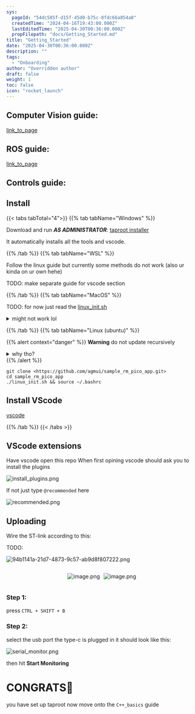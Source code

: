 ```yaml
---
sys:
  pageId: "54dc585f-d15f-45d0-b75c-8fdc66a854a8"
  createdTime: "2024-04-16T19:43:00.000Z"
  lastEditedTime: "2025-04-30T00:36:00.000Z"
  propFilepath: "docs/Getting_Started.md"
title: "Getting_Started"
date: "2025-04-30T00:36:00.000Z"
description: ""
tags:
  - "Onboarding"
author: "Overridden author"
draft: false
weight: 1
toc: false
icon: "rocket_launch"
---
```


## Computer Vision guide:

[link_to_page](86d45bc0-388b-4d26-8848-44f255f73d0e)

## ROS guide:

[link_to_page](3c76c1de-ec8f-46d6-8b0a-294005edc2d5)

## Controls guide:

## Install

{{< tabs tabTotal="4">}}
{{% tab tabName="Windows" %}}

Download and run _**AS ADMINISTRATOR**_: [taproot installer](https://github.com/Thornbots/TeachingFreshies/releases/tag/1.0)

It automatically installs all the tools and vscode.

{{% /tab %}}
{{% tab tabName="WSL" %}}

Follow the linux guide but currently some methods do not work (also ur kinda on ur own hehe)

TODO: make separate guide for vscode section

{{% /tab %}}
{{% tab tabName="MacOS" %}}

TODO: for now just read the [linux_init.sh](https://github.com/agmui/sample_rm_pico_app/blob/main/linux_init.sh)

<details>
<summary>might not work lol</summary>

`brew install libusb pkg-config`

Next install: [vscode](https://code.visualstudio.com/Download)

</details>

{{% /tab %}}
{{% tab tabName="Linux (ubuntu)" %}}

{{% alert context="danger" %}}
**Warning** do not update recursively
<details>
<summary>why tho?</summary>
There are some submodules that may go on for a while (like tinyusb) and I highly
recommend you don't need to get them.
If you want to see what submodules I update just look in `linux_init.sh`
</details>
{{% /alert %}}

```shell
git clone <https://github.com/agmui/sample_rm_pico_app.git>
cd sample_rm_pico_app
./linux_init.sh && source ~/.bashrc
```

## Install VScode

[vscode](https://code.visualstudio.com/Download)

{{% /tab %}}
{{< /tabs >}}

## VScode extensions

Have vscode open this repo
When first opining vscode should ask you to install the plugins

![install_plugins.png](https://prod-files-secure.s3.us-west-2.amazonaws.com/d518164a-d88e-44d1-a4ee-3adb3bd8bce0/89bd30f0-1825-4e77-867b-0a41ce370880/install_plugins.png?X-Amz-Algorithm=AWS4-HMAC-SHA256&X-Amz-Content-Sha256=UNSIGNED-PAYLOAD&X-Amz-Credential=ASIAZI2LB466QKV2HJAT%2F20250524%2Fus-west-2%2Fs3%2Faws4_request&X-Amz-Date=20250524T220707Z&X-Amz-Expires=3600&X-Amz-Security-Token=IQoJb3JpZ2luX2VjEFUaCXVzLXdlc3QtMiJHMEUCIQDB8HQyMEgDOFLAtVe4f5UUOoOWC9KwcqUs%2Fy7OnAHqvQIgccIA6XiGs2fKqdkSo%2F4Biw8c8qP3N8rupP5P5iEIehsq%2FwMIHhAAGgw2Mzc0MjMxODM4MDUiDFDxZryTTRDotnIkfCrcA%2FCocMYPMdUR34aZmisKOgv8vwgmrcLUatTC7ek3y6HMViHty%2FlyDdvBGF7GekulufIi%2B3YGBYFrCZZsZ03N0IyG5mNDJoikFL5KTduY92QtIuJPwM7o%2FWPAIjGaqMVLlw4MmUkOIbiOyWrTkl58Y3kF2B1A%2F9XA%2BmLuJVzljdq0vyjFCKN12Jv4Me5SOSIleDKZFvtjqQWgVWtsTDXzt2oMcVK%2FYLdtK8eBhhTcz%2ByxLOqlcEEOYp%2BdvobxUtvKGX2OXbGQXQFmnwsZcqIEYDSmg1m9EQHo3%2FIyi4jF6pBeHVZ5RLHYu89i0UajhwnEVCq6rSNGyFjFAIjpU3B0xzVc5bl17zUamoGgOZPELcCTXvQzOhZMGyGkw96yaZrE2w3FaDUs251rGK8F13f%2BNwFP9AOP0aVpGeQeGN%2FXgX%2BTYu0z%2BHxWVwfHqhmOCiH86L9gmu4Mt5YGogdo1V40qBRttAqVJDX%2FFRJpXL4NiQBRzu4dbksJA2Hfz4Gfe9KhJiNsIbyYcq6ZRKxi0T2avjjjrcRYPnQx%2F1zqVQ7gWnCxJThQ8F7FKKyevpmSRkyhoMsr2tZv%2Bz%2FHmrQd7QdbJsTSGuybpL9j%2FHnpxHyEU7fwz7UBLYGid1vV2O3WMOfhyMEGOqUBjEmythZy6190VYyYd%2BDikDjZns8JoOY7SOY9b97EbRYo0%2Bfq7CCZFmgofdOwoR2D%2BGDx66t9L6z5zNWqb9et76NMSiEgkpWWK7DGJ0Xj8D%2FBTJltja20fqgRjGD77Tj87PPC6%2F7IDis2H0L0akaatnlzxyskdowH07k7MsieyCBauagg2UNmqMrRTxP5qFQBS50IXROQWVKmOAQdtiUvnbrB95zY&X-Amz-Signature=67e280588a343fd793a199bc73be600337c60247929afdb37a78af694a29feb7&X-Amz-SignedHeaders=host&x-id=GetObject)

If not just type `@recommended` here  

![recommended.png](https://prod-files-secure.s3.us-west-2.amazonaws.com/d518164a-d88e-44d1-a4ee-3adb3bd8bce0/61e661e9-5d85-4dfc-be0d-8d2097a5e793/recommended.png?X-Amz-Algorithm=AWS4-HMAC-SHA256&X-Amz-Content-Sha256=UNSIGNED-PAYLOAD&X-Amz-Credential=ASIAZI2LB466QKV2HJAT%2F20250524%2Fus-west-2%2Fs3%2Faws4_request&X-Amz-Date=20250524T220707Z&X-Amz-Expires=3600&X-Amz-Security-Token=IQoJb3JpZ2luX2VjEFUaCXVzLXdlc3QtMiJHMEUCIQDB8HQyMEgDOFLAtVe4f5UUOoOWC9KwcqUs%2Fy7OnAHqvQIgccIA6XiGs2fKqdkSo%2F4Biw8c8qP3N8rupP5P5iEIehsq%2FwMIHhAAGgw2Mzc0MjMxODM4MDUiDFDxZryTTRDotnIkfCrcA%2FCocMYPMdUR34aZmisKOgv8vwgmrcLUatTC7ek3y6HMViHty%2FlyDdvBGF7GekulufIi%2B3YGBYFrCZZsZ03N0IyG5mNDJoikFL5KTduY92QtIuJPwM7o%2FWPAIjGaqMVLlw4MmUkOIbiOyWrTkl58Y3kF2B1A%2F9XA%2BmLuJVzljdq0vyjFCKN12Jv4Me5SOSIleDKZFvtjqQWgVWtsTDXzt2oMcVK%2FYLdtK8eBhhTcz%2ByxLOqlcEEOYp%2BdvobxUtvKGX2OXbGQXQFmnwsZcqIEYDSmg1m9EQHo3%2FIyi4jF6pBeHVZ5RLHYu89i0UajhwnEVCq6rSNGyFjFAIjpU3B0xzVc5bl17zUamoGgOZPELcCTXvQzOhZMGyGkw96yaZrE2w3FaDUs251rGK8F13f%2BNwFP9AOP0aVpGeQeGN%2FXgX%2BTYu0z%2BHxWVwfHqhmOCiH86L9gmu4Mt5YGogdo1V40qBRttAqVJDX%2FFRJpXL4NiQBRzu4dbksJA2Hfz4Gfe9KhJiNsIbyYcq6ZRKxi0T2avjjjrcRYPnQx%2F1zqVQ7gWnCxJThQ8F7FKKyevpmSRkyhoMsr2tZv%2Bz%2FHmrQd7QdbJsTSGuybpL9j%2FHnpxHyEU7fwz7UBLYGid1vV2O3WMOfhyMEGOqUBjEmythZy6190VYyYd%2BDikDjZns8JoOY7SOY9b97EbRYo0%2Bfq7CCZFmgofdOwoR2D%2BGDx66t9L6z5zNWqb9et76NMSiEgkpWWK7DGJ0Xj8D%2FBTJltja20fqgRjGD77Tj87PPC6%2F7IDis2H0L0akaatnlzxyskdowH07k7MsieyCBauagg2UNmqMrRTxP5qFQBS50IXROQWVKmOAQdtiUvnbrB95zY&X-Amz-Signature=4e66d76dfbaae8859e9d2f7f8636b019d100d926bfe9255646185942d577fa3e&X-Amz-SignedHeaders=host&x-id=GetObject)

## Uploading

Wire the ST-link according to this:

TODO:

![94b1141a-21d7-4873-9c57-ab9d8f807222.png](https://prod-files-secure.s3.us-west-2.amazonaws.com/d518164a-d88e-44d1-a4ee-3adb3bd8bce0/e5fad17d-ab82-4300-9f4c-505ab4b1202c/94b1141a-21d7-4873-9c57-ab9d8f807222.png?X-Amz-Algorithm=AWS4-HMAC-SHA256&X-Amz-Content-Sha256=UNSIGNED-PAYLOAD&X-Amz-Credential=ASIAZI2LB466QKV2HJAT%2F20250524%2Fus-west-2%2Fs3%2Faws4_request&X-Amz-Date=20250524T220707Z&X-Amz-Expires=3600&X-Amz-Security-Token=IQoJb3JpZ2luX2VjEFUaCXVzLXdlc3QtMiJHMEUCIQDB8HQyMEgDOFLAtVe4f5UUOoOWC9KwcqUs%2Fy7OnAHqvQIgccIA6XiGs2fKqdkSo%2F4Biw8c8qP3N8rupP5P5iEIehsq%2FwMIHhAAGgw2Mzc0MjMxODM4MDUiDFDxZryTTRDotnIkfCrcA%2FCocMYPMdUR34aZmisKOgv8vwgmrcLUatTC7ek3y6HMViHty%2FlyDdvBGF7GekulufIi%2B3YGBYFrCZZsZ03N0IyG5mNDJoikFL5KTduY92QtIuJPwM7o%2FWPAIjGaqMVLlw4MmUkOIbiOyWrTkl58Y3kF2B1A%2F9XA%2BmLuJVzljdq0vyjFCKN12Jv4Me5SOSIleDKZFvtjqQWgVWtsTDXzt2oMcVK%2FYLdtK8eBhhTcz%2ByxLOqlcEEOYp%2BdvobxUtvKGX2OXbGQXQFmnwsZcqIEYDSmg1m9EQHo3%2FIyi4jF6pBeHVZ5RLHYu89i0UajhwnEVCq6rSNGyFjFAIjpU3B0xzVc5bl17zUamoGgOZPELcCTXvQzOhZMGyGkw96yaZrE2w3FaDUs251rGK8F13f%2BNwFP9AOP0aVpGeQeGN%2FXgX%2BTYu0z%2BHxWVwfHqhmOCiH86L9gmu4Mt5YGogdo1V40qBRttAqVJDX%2FFRJpXL4NiQBRzu4dbksJA2Hfz4Gfe9KhJiNsIbyYcq6ZRKxi0T2avjjjrcRYPnQx%2F1zqVQ7gWnCxJThQ8F7FKKyevpmSRkyhoMsr2tZv%2Bz%2FHmrQd7QdbJsTSGuybpL9j%2FHnpxHyEU7fwz7UBLYGid1vV2O3WMOfhyMEGOqUBjEmythZy6190VYyYd%2BDikDjZns8JoOY7SOY9b97EbRYo0%2Bfq7CCZFmgofdOwoR2D%2BGDx66t9L6z5zNWqb9et76NMSiEgkpWWK7DGJ0Xj8D%2FBTJltja20fqgRjGD77Tj87PPC6%2F7IDis2H0L0akaatnlzxyskdowH07k7MsieyCBauagg2UNmqMrRTxP5qFQBS50IXROQWVKmOAQdtiUvnbrB95zY&X-Amz-Signature=1deaf50d1ace0645b0d6bb8616c5295379ebc880db343fc4add9bedad79a7e5a&X-Amz-SignedHeaders=host&x-id=GetObject)

<div style="display: flex;flex-direction: row; column-gap:10px; max-width: 630px;justify-content: center;">
<div>

![image.png](https://prod-files-secure.s3.us-west-2.amazonaws.com/d518164a-d88e-44d1-a4ee-3adb3bd8bce0/210ecb78-1116-4d7b-b9b7-2292f66fa2c2/image.png?X-Amz-Algorithm=AWS4-HMAC-SHA256&X-Amz-Content-Sha256=UNSIGNED-PAYLOAD&X-Amz-Credential=ASIAZI2LB466VR4M7ZWO%2F20250524%2Fus-west-2%2Fs3%2Faws4_request&X-Amz-Date=20250524T220708Z&X-Amz-Expires=3600&X-Amz-Security-Token=IQoJb3JpZ2luX2VjEFIaCXVzLXdlc3QtMiJIMEYCIQC1i%2BoepNJ3UX5F6WfjbhJ5KYYewZpF2%2BRRhP7a32f8owIhAPns9Lv5lUECXYTk5KaYnQmqAa0LyfyU6iHUR%2BzX50CVKv8DCBsQABoMNjM3NDIzMTgzODA1IgwKbLCXzqscFBrZgrkq3APkOeFRfufg3rdPmOA%2FEY45QBp1RF9Ino14ncb5jnqEP8m0oO%2BH2zJ4dCR6ZcWOGq3wsCV4vqW06uOTE7WciS8ike24SZONrVVcl%2BxbT9wbig3k5jhLQ6QoTI%2FxZnLY6vxoIXXh6mmcffnTP8KMHx8cPDhpDXp%2BY%2BkBDmDjm3HoXz0vDt4Ws4mQ1usgHq2cOlfzG8T1OAw9bNLOSz%2FFHlOqoct6%2FvR91xldrGI4xonv5SsW5%2BRohuFKZNuEbZhMIUmmARFFY0C%2Bg0uFvlcdn76zB0lAYkJunFde%2F7w85thKZGmV2tgBjPtjraQ4%2B7wITajh3AIny5QSQdBpa9qL5bacNPV19hjI9OVZVsv%2B1p7c0yCWytFkkJLF4twGczpJfg%2FW%2B4yZdP%2BUBhzoDu3QxkbhK3hmrIdeE7WrkgTA8L%2FZyT9jBs6L8crBNpYFwnceC6XUrkLUROY52Xbb3%2FoigsBB4t1pK1rlb2gaZJVGrforpK017UrlNY1961iHpW0oMmp0Mb2uj0BBkUX%2FkXudoEe1NIkDUjBy%2FINA9kvLkh%2FACysZZkSG2k00Rf7rlKCWhtIwrbl7l6nFuM3uofaM%2BdFXmypVSwYBhLIbI7X8Io3KzmgRXEiURfl9HnhWrTCmlsjBBjqkAfEWHeROVOZsmPupeg4QgGz07icYXwA80JSrcBAr9fZYc9nFFXlcuchi1IvecqPPUyv3Yf%2BoVOgBHqUPGGaQHIwV4tiyfRXUI1x80awWxcEdJQTusXW5UxG90n0ND7fALJduua18F4eqk1o78YQVGnLp8L12x0WAx2bXZtMf%2BrcqgFOcjJMVIc4e5NLo6KDeYdSHy0HlTodWHb4XCEOcLL2ZK04Q&X-Amz-Signature=9eddf87381140005d7e99b1583b51f2621f9f39e01120d2b91eead0209cfdb57&X-Amz-SignedHeaders=host&x-id=GetObject)

</div>
<div>

![image.png](https://prod-files-secure.s3.us-west-2.amazonaws.com/d518164a-d88e-44d1-a4ee-3adb3bd8bce0/33a0fd0f-8ca6-4a86-8e09-26e95ded1fff/image.png?X-Amz-Algorithm=AWS4-HMAC-SHA256&X-Amz-Content-Sha256=UNSIGNED-PAYLOAD&X-Amz-Credential=ASIAZI2LB4667QOXIHB3%2F20250524%2Fus-west-2%2Fs3%2Faws4_request&X-Amz-Date=20250524T220708Z&X-Amz-Expires=3600&X-Amz-Security-Token=IQoJb3JpZ2luX2VjEFIaCXVzLXdlc3QtMiJHMEUCIQCqj9eZMakVAxR1xqAkttt4CdA%2B41wo%2BgCOOfYcJn%2Bl4AIgX5THinrFLiGp2gcGrVZGRh6djCtN3mmGR1ncTDlfrmQq%2FwMIGxAAGgw2Mzc0MjMxODM4MDUiDKWSB5WaXUfKuTECpSrcA4NSCZjRnw9wsD3aIwKesjl1HFn6547KVR1xQcyGGq9BPPtmpGPWCQcganwTEtpxZXkr7GYz3jEDXti4r4eFodWaGfmfm2h38psbxuub%2BiZJlb5xNPezMufonKMbyAiC4E%2B4eUSce2Eo9i1Ll%2F1MLoHnLP2xNAnKv6%2F5YYHFPJFmy3hzwTsesOBbx1wMJtQhFmksICXfc7ZHXFEZzie7zNHT8xZRdiEcJKXNfjwO83scT8pBA9rit42YF3hnLRDdKUwQzkde8%2FBXfavQgRmrVouQwmvnPVc88fjarSvhh4FAs9CoHZ5XVIAXFdz8d6UmmxVVLVrH3zZ6vdqAlQ9fyRkUnY0R8%2BtMPiw5T%2BANKu9j0CMuTuhtKW18aNNJcv8N7mT9gsTsZTwO8GeiDXNdIHWyZA2nLYLgMMg2uWCl%2BUKHhwYKxwLVtm%2FwfM2DeVHIw3DZInwAsvB1rsYSzP%2Fo%2FHikJz%2FyOWvB2QEncdJja7udlICGYsvc8U9Teh1DUDTWUp72q86a5A5qs66ImaM%2BxElxBV3T7KZMXs8IfiAAiIlotHWWJ%2BcGl9gsvZJw%2FkFH6yKhVuxtoVKqkEDjPec%2FqP7eLIH77pbNm6lih092CrGn3Ult21zr7OSi1TnZMOmVyMEGOqUBv0Ums4IZdtxkv9YaXGFqTFASk5YoQVuCkpd9iwHYth6RyClHCIWKmDE%2BO8KRon5yPyVPNlZdduHrDEixwurCULslfYUaFf3OOg10CWVzI8RfSPlMovopYW4IhrTBuil%2BnRiDKLyh%2B8k7j2zThrfJ%2FZlqDbjXTO2tP%2FMhLrPVQXnSmdkPB4JuCqEQB4O9qA5PHlD5Q59L1zxgIwpFWJ1pKYAAMweF&X-Amz-Signature=bce051fc3b25398c58936a30a24eaa05a11ae7a085ff95451c43fc7145f7730d&X-Amz-SignedHeaders=host&x-id=GetObject)

</div>
</div>

### Step 1:

press `CTRL + SHIFT + B`

### Step 2:

select the usb port the type-c is plugged in it should look like this:

![serial_monitor.png](https://prod-files-secure.s3.us-west-2.amazonaws.com/d518164a-d88e-44d1-a4ee-3adb3bd8bce0/f03f4774-05d4-4393-b6a0-d5efb6d315ab/serial_monitor.png?X-Amz-Algorithm=AWS4-HMAC-SHA256&X-Amz-Content-Sha256=UNSIGNED-PAYLOAD&X-Amz-Credential=ASIAZI2LB466QKV2HJAT%2F20250524%2Fus-west-2%2Fs3%2Faws4_request&X-Amz-Date=20250524T220707Z&X-Amz-Expires=3600&X-Amz-Security-Token=IQoJb3JpZ2luX2VjEFUaCXVzLXdlc3QtMiJHMEUCIQDB8HQyMEgDOFLAtVe4f5UUOoOWC9KwcqUs%2Fy7OnAHqvQIgccIA6XiGs2fKqdkSo%2F4Biw8c8qP3N8rupP5P5iEIehsq%2FwMIHhAAGgw2Mzc0MjMxODM4MDUiDFDxZryTTRDotnIkfCrcA%2FCocMYPMdUR34aZmisKOgv8vwgmrcLUatTC7ek3y6HMViHty%2FlyDdvBGF7GekulufIi%2B3YGBYFrCZZsZ03N0IyG5mNDJoikFL5KTduY92QtIuJPwM7o%2FWPAIjGaqMVLlw4MmUkOIbiOyWrTkl58Y3kF2B1A%2F9XA%2BmLuJVzljdq0vyjFCKN12Jv4Me5SOSIleDKZFvtjqQWgVWtsTDXzt2oMcVK%2FYLdtK8eBhhTcz%2ByxLOqlcEEOYp%2BdvobxUtvKGX2OXbGQXQFmnwsZcqIEYDSmg1m9EQHo3%2FIyi4jF6pBeHVZ5RLHYu89i0UajhwnEVCq6rSNGyFjFAIjpU3B0xzVc5bl17zUamoGgOZPELcCTXvQzOhZMGyGkw96yaZrE2w3FaDUs251rGK8F13f%2BNwFP9AOP0aVpGeQeGN%2FXgX%2BTYu0z%2BHxWVwfHqhmOCiH86L9gmu4Mt5YGogdo1V40qBRttAqVJDX%2FFRJpXL4NiQBRzu4dbksJA2Hfz4Gfe9KhJiNsIbyYcq6ZRKxi0T2avjjjrcRYPnQx%2F1zqVQ7gWnCxJThQ8F7FKKyevpmSRkyhoMsr2tZv%2Bz%2FHmrQd7QdbJsTSGuybpL9j%2FHnpxHyEU7fwz7UBLYGid1vV2O3WMOfhyMEGOqUBjEmythZy6190VYyYd%2BDikDjZns8JoOY7SOY9b97EbRYo0%2Bfq7CCZFmgofdOwoR2D%2BGDx66t9L6z5zNWqb9et76NMSiEgkpWWK7DGJ0Xj8D%2FBTJltja20fqgRjGD77Tj87PPC6%2F7IDis2H0L0akaatnlzxyskdowH07k7MsieyCBauagg2UNmqMrRTxP5qFQBS50IXROQWVKmOAQdtiUvnbrB95zY&X-Amz-Signature=d53ababd344396a5218e054cb675f8afc5f9581eb912c27afb1c2cc78215398b&X-Amz-SignedHeaders=host&x-id=GetObject)

then hit **Start Monitoring**

# CONGRATS🎉

you have set up taproot now move onto the `C++_basics` guide
